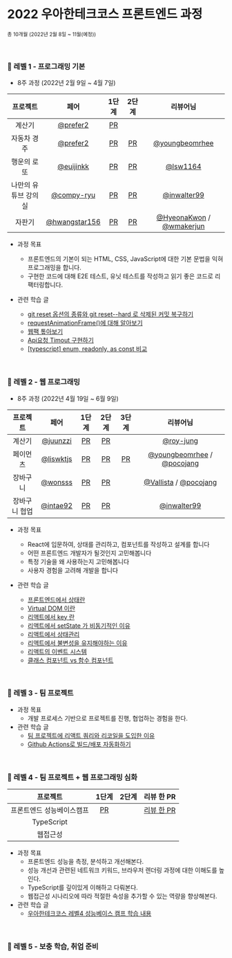 # 2022 우아한테크코스 프론트엔드 과정

<sub>총 10개월 (2022년 2월 8일 ~ 11월(예정))</sub>

<br />

### 💙 레벨 1 - 프로그래밍 기본

- 8주 과정 (2022년 2월 9일 ~ 4월 7일)

|       프로젝트       |                     페어                     |                                   1단계                                    |                                   2단계                                    |                      리뷰어님                     
| :------------------: | :------------------------------------------: | :------------------------------------------------------------------------: | :------------------------------------------------------------------------: | :------------------------------------------------:
|        계산기        |    [@prefer2](https://github.com/prefer2)    |     [PR](https://github.com/woowacourse/javascript-calculator/pull/43)     |                                                                            |                                                    |          |
|     자동차 경주      |    [@prefer2](https://github.com/prefer2)    |     [PR](https://github.com/woowacourse/javascript-racingcar/pull/61)      |     [PR](https://github.com/woowacourse/javascript-racingcar/pull/99)     |       [@youngbeomrhee](https://github.com/youngbeomrhee)       |          |
|     행운의 로또      |  [@euijinkk](https://github.com/euijinkk)  |       [PR](https://github.com/woowacourse/javascript-lotto/pull/89)       |       [PR](https://github.com/woowacourse/javascript-lotto/pull/154)       |       [@lsw1164](https://github.com/lsw1164)       |          |
| 나만의 유튜브 강의실 | [@compy-ryu](https://github.com/compy-ryu) | [PR](https://github.com/woowacourse/javascript-youtube-classroom/pull/96) | [PR](https://github.com/woowacourse/javascript-youtube-classroom/pull/121) |      [@inwalter99](https://github.com/inwalter99)      |          |
|        자판기        | [@hwangstar156](https://github.com/hwangstar156) |   [PR](https://github.com/woowacourse/javascript-vendingmachine/pull/4)   |   [PR](https://github.com/woowacourse/javascript-vendingmachine/pull/61)   | [@HyeonaKwon](https://github.com/HyeonaKwon) / [@wmakerjun](https://github.com/wmakerjun)  |          |

- 과정 목표

  - 프론트엔드의 기본이 되는 HTML, CSS, JavaScript에 대한 기본 문법을 익혀 프로그래밍을 합니다.
  - 구현한 코드에 대해 E2E 테스트, 유닛 테스트를 작성하고 읽기 좋은 코드로 리팩터링합니다.

  
- 관련 학습 글
  - [git reset 옵션의 종류와 git reset--hard 로 삭제된 커밋 복구하기](https://prolog.techcourse.co.kr/studylogs/1788)
  - [requestAnimationFrame()에 대해 알아보기](https://prolog.techcourse.co.kr/studylogs/1801)
  - [웹팩 톺아보기](https://moonheekim.netlify.app/dev/%EC%9B%B9%ED%8C%A9%ED%86%BA%EC%95%84%EB%B3%B4%EA%B8%B0/)
  - [Api요청 Timout 구현하기](https://prolog.techcourse.co.kr/studylogs/2128)
  - [[typescript] enum, readonly, as const 비교](https://prolog.techcourse.co.kr/studylogs/2175)
  
  

<br/>

### 💙 레벨 2 - 웹 프로그래밍

- 8주 과정 (2022년 4월 19일 ~ 6월 9일)

|   프로젝트    |                     페어                     |                                 1단계                                 |                                 2단계                                 | 3단계                                                        |                                           리뷰어님                                            
| :-----------: | :------------------------------------------: | :-------------------------------------------------------------------: | :-------------------------------------------------------------------: | :------------------------------------------------------------: | :-------------------------------------------------------------------------------------------:
|    계산기     |    [@juunzzi](https://github.com/juunzzi)    |     [PR](https://github.com/woowacourse/react-calculator/pull/5)     |     [PR](https://github.com/woowacourse/react-calculator/pull/46)     |                                                              |                           [@roy-jung](https://github.com/roy-jung)                            |          |
|   페이먼츠    | [@liswktjs](https://github.com/liswktjs) |      [PR](https://github.com/woowacourse/react-payments/pull/91)      |     [PR](https://github.com/woowacourse/react-payments/pull/121)      | [PR](https://github.com/woowacourse/react-payments/pull/152) |                           [@youngbeomrhee](https://github.com/youngbeomrhee) / [@pocojang](https://github.com/pocojang)                            |          |
|   장바구니    |     [@wonsss](https://github.com/wonsss)     |   [PR](https://github.com/woowacourse/react-shopping-cart/pull/71)    |   [PR](https://github.com/woowacourse/react-shopping-cart/pull/107)   |                                                              | [@Vallista](https://github.com/Vallista) / [@pocojang](https://github.com/pocojang) |          |
| 장바구니 협업 |     [@intae92](https://github.com/intae92)     | [PR](https://github.com/woowacourse/react-shopping-cart-prod/pull/9) | [PR](https://github.com/woowacourse/react-shopping-cart-prod/pull/44) |                                                              |                            [@inwalter99](https://github.com/inwalter99)                             |          |

- 과정 목표
  - React에 입문하여, 상태를 관리하고, 컴포넌트를 작성하고 설계를 합니다
  - 어떤 프론트엔드 개발자가 될것인지 고민해봅니다
  - 특정 기술을 왜 사용하는지 고민해봅니다
  - 사용자 경험을 고려해 개발을 합니다

- 관련 학습 글
  - [프론트엔드에서 상태란](https://github.com/moonheekim0118/react-til/blob/main/State.md)
  - [Virtual DOM 이란](https://github.com/moonheekim0118/react-til/blob/main/Virtual-DOM.md)
  - [리액트에서 key 란](https://github.com/moonheekim0118/react-til/blob/main/key.md)
  - [리액트에서 setState 가 비동기적인 이유](https://github.com/moonheekim0118/react-til/blob/main/setState%EA%B0%80-%EB%B9%84%EB%8F%99%EA%B8%B0%EC%A0%81%EC%9D%B8-%EC%9D%B4%EC%9C%A0.md)
  - [리액트에서 상태관리](https://github.com/moonheekim0118/react-til/blob/main/%EB%A6%AC%EC%95%A1%ED%8A%B8%EC%83%81%ED%83%9C%EA%B4%80%EB%A6%AC.md)
  - [리액트에서 불변성을 유지해야하는 이유](https://github.com/moonheekim0118/react-til/blob/main/%EB%B6%88%EB%B3%80%EC%84%B1%EC%9D%84-%EC%9C%A0%EC%A7%80%ED%95%B4%EC%95%BC%ED%95%98%EB%8A%94-%EC%9D%B4%EC%9C%A0.md)
  - [리액트의 이벤트 시스템](https://github.com/moonheekim0118/react-til/blob/main/%EC%9D%B4%EB%B2%A4%ED%8A%B8%EC%8B%9C%EC%8A%A4%ED%85%9C.md)
  - [클래스 컴포넌트 vs 함수 컴포넌트](https://github.com/moonheekim0118/react-til/blob/main/%ED%81%B4%EB%9E%98%EC%8A%A4%EC%BB%B4%ED%8F%AC%EB%84%8C%ED%8A%B8vs%ED%95%A8%EC%88%98%EC%BB%B4%ED%8F%AC%EB%84%8C%ED%8A%B8.md)
  
<br/>

### 💙 레벨 3 - 팀 프로젝트
- 과정 목표
  - 개발 프로세스 기반으로 프로젝트를 진행, 협업하는 경험을 한다.
- 관련 학습 글
   - [팀 프로젝트에 리액트 쿼리와 리코일을 도입한 이유](https://observant-aardwolf-5e1.notion.site/5c4d2a93924745eab2ad94e42bdd49ed)
   - [Github Actions로 빌드/배포 자동화하기](https://moonheekim.netlify.app/dev/githubActions/)

<br/>

### 💙 레벨 4 - 팀 프로젝트 + 웹 프로그래밍 심화

|       프로젝트          |                                   1단계                                    |                                   2단계                                    |                      리뷰 한 PR                     
| :------------------: | :------------------------------------------------------------------------: | :------------------------------------------------------------------------: | :------------------------------------------------:
|         프론트엔드 성능베이스캠프      |     [PR](https://github.com/woowacourse/perf-basecamp/pull/33)      |                                                                            |                       [리뷰 한 PR](https://github.com/woowacourse/perf-basecamp/pull/53)                              |          |
|     TypeScript   |         |   |          |          |
|     웹접근성   |         |   |          |          |

- 과정 목표
  - 프론트엔드 성능을 측정, 분석하고 개선해본다.
  - 성능 개선과 관련된 네트워크 키워드, 브라우저 렌더링 과정에 대한 이해도를 높인다.
  - TypeScript를 깊이있게 이해하고 다뤄본다.
  - 웹접근성 시나리오에 따라 적절한 속성을 추가할 수 있는 역량을 향상해본다.
- 관련 학습 글
  - [우아한테크코스 레벨4 성능베이스 캠프 학습 내용](https://moonheekim.netlify.app/dev/%EC%84%B1%EB%8A%A5%EB%B2%A0%EC%9D%B4%EC%8A%A4%EC%BA%A0%ED%94%84/)

<br/>

### 💙 레벨 5 - 보충 학습, 취업 준비
